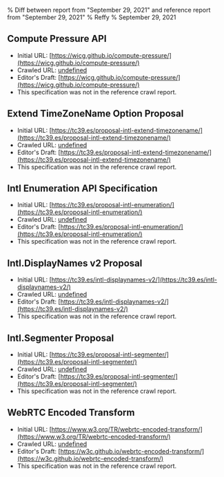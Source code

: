 % Diff between report from "September 29, 2021" and reference report from "September 29, 2021"
% Reffy
% September 29, 2021

## Compute Pressure API

- Initial URL: [https://wicg.github.io/compute-pressure/](https://wicg.github.io/compute-pressure/)
- Crawled URL: [undefined](undefined)
- Editor's Draft: [https://wicg.github.io/compute-pressure/](https://wicg.github.io/compute-pressure/)
- This specification was not in the reference crawl report.


## Extend TimeZoneName Option Proposal

- Initial URL: [https://tc39.es/proposal-intl-extend-timezonename/](https://tc39.es/proposal-intl-extend-timezonename/)
- Crawled URL: [undefined](undefined)
- Editor's Draft: [https://tc39.es/proposal-intl-extend-timezonename/](https://tc39.es/proposal-intl-extend-timezonename/)
- This specification was not in the reference crawl report.


## Intl Enumeration API Specification

- Initial URL: [https://tc39.es/proposal-intl-enumeration/](https://tc39.es/proposal-intl-enumeration/)
- Crawled URL: [undefined](undefined)
- Editor's Draft: [https://tc39.es/proposal-intl-enumeration/](https://tc39.es/proposal-intl-enumeration/)
- This specification was not in the reference crawl report.


## Intl.DisplayNames v2 Proposal

- Initial URL: [https://tc39.es/intl-displaynames-v2/](https://tc39.es/intl-displaynames-v2/)
- Crawled URL: [undefined](undefined)
- Editor's Draft: [https://tc39.es/intl-displaynames-v2/](https://tc39.es/intl-displaynames-v2/)
- This specification was not in the reference crawl report.


## Intl.Segmenter Proposal

- Initial URL: [https://tc39.es/proposal-intl-segmenter/](https://tc39.es/proposal-intl-segmenter/)
- Crawled URL: [undefined](undefined)
- Editor's Draft: [https://tc39.es/proposal-intl-segmenter/](https://tc39.es/proposal-intl-segmenter/)
- This specification was not in the reference crawl report.


## WebRTC Encoded Transform

- Initial URL: [https://www.w3.org/TR/webrtc-encoded-transform/](https://www.w3.org/TR/webrtc-encoded-transform/)
- Crawled URL: [undefined](undefined)
- Editor's Draft: [https://w3c.github.io/webrtc-encoded-transform/](https://w3c.github.io/webrtc-encoded-transform/)
- This specification was not in the reference crawl report.



